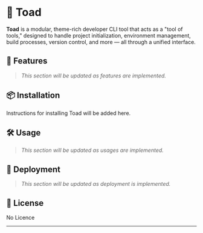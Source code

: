 # 🐸 Toad

**Toad** is a modular, theme-rich developer CLI tool that acts as a "tool of tools," designed to handle project initialization, environment management, build processes, version control, and more — all through a unified interface.

## 🚀 Features
> _This section will be updated as features are implemented._

## 📦 Installation
Instructions for installing Toad will be added here.

## 🛠 Usage
> _This section will be updated as usages are implemented._

## 🧪 Deployment
> _This section will be updated as deployment is implemented._

## 📄 License
No Licence

---
